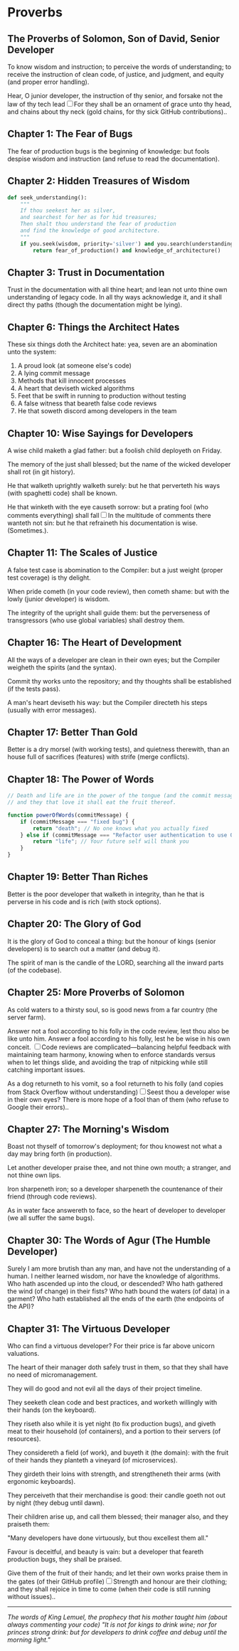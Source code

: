 # Proverbs

## The Proverbs of Solomon, Son of David, Senior Developer

To know wisdom and instruction; to perceive the words of understanding; to receive the instruction of clean code, of justice, and judgment, and equity (and proper error handling).

Hear, O junior developer, the instruction of thy senior, and forsake not the law of thy tech lead<label for="sn-proverbs-intro" class="margin-toggle sidenote-number"></label><input type="checkbox" id="sn-proverbs-intro" class="margin-toggle"/><span class="sidenote">For they shall be an ornament of grace unto thy head, and chains about thy neck (gold chains, for thy sick GitHub contributions).</span>.

## Chapter 1: The Fear of Bugs

The fear of production bugs is the beginning of knowledge: but fools despise wisdom and instruction (and refuse to read the documentation).

## Chapter 2: Hidden Treasures of Wisdom

```python
def seek_understanding():
    """
    If thou seekest her as silver,
    and searchest for her as for hid treasures;
    Then shalt thou understand the fear of production
    and find the knowledge of good architecture.
    """
    if you.seek(wisdom, priority='silver') and you.search(understanding, intensity='hidden_treasure'):
        return fear_of_production() and knowledge_of_architecture()
```

## Chapter 3: Trust in Documentation

Trust in the documentation with all thine heart; and lean not unto thine own understanding of legacy code. In all thy ways acknowledge it, and it shall direct thy paths (though the documentation might be lying).

## Chapter 6: Things the Architect Hates

These six things doth the Architect hate: yea, seven are an abomination unto the system:

1. A proud look (at someone else's code)
2. A lying commit message
3. Methods that kill innocent processes
4. A heart that deviseth wicked algorithms
5. Feet that be swift in running to production without testing
6. A false witness that beareth false code reviews
7. He that soweth discord among developers in the team

## Chapter 10: Wise Sayings for Developers

A wise child maketh a glad father: but a foolish child deployeth on Friday.

The memory of the just shall blessed; but the name of the wicked developer shall rot (in git history).

He that walketh uprightly walketh surely: but he that perverteth his ways (with spaghetti code) shall be known.

He that winketh with the eye causeth sorrow: but a prating fool (who comments everything) shall fall<label for="sn-comments" class="margin-toggle sidenote-number"></label><input type="checkbox" id="sn-comments" class="margin-toggle"/><span class="sidenote">In the multitude of comments there wanteth not sin: but he that refraineth his documentation is wise. (Sometimes.)</span>.

## Chapter 11: The Scales of Justice

A false test case is abomination to the Compiler: but a just weight (proper test coverage) is thy delight.

When pride cometh (in your code review), then cometh shame: but with the lowly (junior developer) is wisdom.

The integrity of the upright shall guide them: but the perverseness of transgressors (who use global variables) shall destroy them.

## Chapter 16: The Heart of Development

All the ways of a developer are clean in their own eyes; but the Compiler weigheth the spirits (and the syntax).

Commit thy works unto the repository; and thy thoughts shall be established (if the tests pass).

A man's heart deviseth his way: but the Compiler directeth his steps (usually with error messages).

## Chapter 17: Better Than Gold

Better is a dry morsel (with working tests), and quietness therewith, than an house full of sacrifices (features) with strife (merge conflicts).

## Chapter 18: The Power of Words

```javascript
// Death and life are in the power of the tongue (and the commit message):
// and they that love it shall eat the fruit thereof.

function powerOfWords(commitMessage) {
    if (commitMessage === "fixed bug") {
        return "death"; // No one knows what you actually fixed
    } else if (commitMessage === "Refactor user authentication to use OAuth2 with proper error handling and tests") {
        return "life"; // Your future self will thank you
    }
}
```

## Chapter 19: Better Than Riches

Better is the poor developer that walketh in integrity, than he that is perverse in his code and is rich (with stock options).

## Chapter 20: The Glory of God

It is the glory of God to conceal a thing: but the honour of kings (senior developers) is to search out a matter (and debug it).

The spirit of man is the candle of the LORD, searching all the inward parts (of the codebase).

## Chapter 25: More Proverbs of Solomon

As cold waters to a thirsty soul, so is good news from a far country (the server farm).

Answer not a fool according to his folly in the code review, lest thou also be like unto him. Answer a fool according to his folly, lest he be wise in his own conceit. <label for="sn-code-reviews" class="margin-toggle sidenote-number"></label><input type="checkbox" id="sn-code-reviews" class="margin-toggle"/><span class="sidenote">Code reviews are complicated—balancing helpful feedback with maintaining team harmony, knowing when to enforce standards versus when to let things slide, and avoiding the trap of nitpicking while still catching important issues.</span>

As a dog returneth to his vomit, so a fool returneth to his folly (and copies from Stack Overflow without understanding)<label for="sn-stack-overflow" class="margin-toggle sidenote-number"></label><input type="checkbox" id="sn-stack-overflow" class="margin-toggle"/><span class="sidenote">Seest thou a developer wise in their own eyes? There is more hope of a fool than of them (who refuse to Google their errors).</span>.

## Chapter 27: The Morning's Wisdom

Boast not thyself of tomorrow's deployment; for thou knowest not what a day may bring forth (in production).

Let another developer praise thee, and not thine own mouth; a stranger, and not thine own lips.

Iron sharpeneth iron; so a developer sharpeneth the countenance of their friend (through code reviews).

As in water face answereth to face, so the heart of developer to developer (we all suffer the same bugs).

## Chapter 30: The Words of Agur (The Humble Developer)

Surely I am more brutish than any man, and have not the understanding of a human. I neither learned wisdom, nor have the knowledge of algorithms. Who hath ascended up into the cloud, or descended? Who hath gathered the wind (of change) in their fists? Who hath bound the waters (of data) in a garment? Who hath established all the ends of the earth (the endpoints of the API)?

## Chapter 31: The Virtuous Developer

Who can find a virtuous developer? For their price is far above unicorn valuations.

The heart of their manager doth safely trust in them, so that they shall have no need of micromanagement.

They will do good and not evil all the days of their project timeline.

They seeketh clean code and best practices, and worketh willingly with their hands (on the keyboard).

They riseth also while it is yet night (to fix production bugs), and giveth meat to their household (of containers), and a portion to their servers (of resources).

They considereth a field (of work), and buyeth it (the domain): with the fruit of their hands they planteth a vineyard (of microservices).

They girdeth their loins with strength, and strengtheneth their arms (with ergonomic keyboards).

They perceiveth that their merchandise is good: their candle goeth not out by night (they debug until dawn).

Their children arise up, and call them blessed; their manager also, and they praiseth them:

"Many developers have done virtuously, but thou excellest them all."

Favour is deceitful, and beauty is vain: but a developer that feareth production bugs, they shall be praised.

Give them of the fruit of their hands; and let their own works praise them in the gates (of their GitHub profile)<label for="sn-virtuous-developer" class="margin-toggle sidenote-number"></label><input type="checkbox" id="sn-virtuous-developer" class="margin-toggle"/><span class="sidenote">Strength and honour are their clothing; and they shall rejoice in time to come (when their code is still running without issues).</span>.

---

*The words of King Lemuel, the prophecy that his mother taught him (about always commenting your code)*
*"It is not for kings to drink wine; nor for princes strong drink: but for developers to drink coffee and debug until the morning light."*